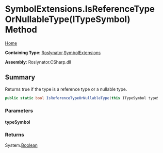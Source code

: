 <a name="_top"></a>

# SymbolExtensions\.IsReferenceTypeOrNullableType\(ITypeSymbol\) Method

[Home](../../../README.md#_top)

**Containing Type**: [Roslynator](../../README.md#_top)\.[SymbolExtensions](../README.md#_top)

**Assembly**: Roslynator\.CSharp\.dll

## Summary

Returns true if the type is a reference type or a nullable type\.

```csharp
public static bool IsReferenceTypeOrNullableType(this ITypeSymbol typeSymbol)
```

### Parameters

#### typeSymbol

### Returns

System\.[Boolean](https://docs.microsoft.com/en-us/dotnet/api/system.boolean)

